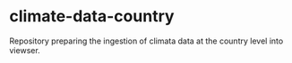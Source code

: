 # climate-data-country
Repository preparing the ingestion of climata data at the country level into viewser.
